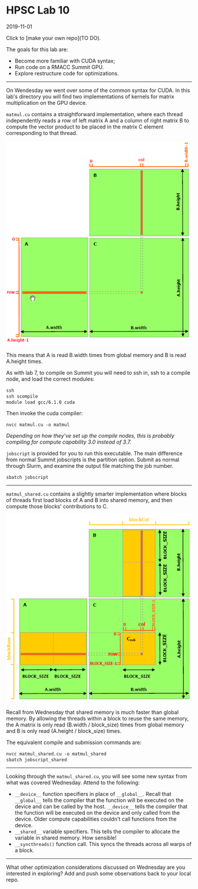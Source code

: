 # HPSC Lab 10
2019-11-01

Click to [make your own repo](TO DO).

The goals for this lab are:
* Become more familiar with CUDA syntax;
* Run code on a RMACC Summit GPU.
* Explore restructure code for optimizations.

-----

On Wendesday we went over some of the common syntax for CUDA.  In this lab's directory you will find two implementations of kernels for matrix multiplication on the GPU device.

`matmul.cu` contains a straightforward implementation, where each thread independently reads a row of left matrix A and a column of right matrix B to compute the vector product to be placed in the matrix C element corresponding to that thread.

![](matrix-multiplication-without-shared-memory.png)

This means that A is read B.width times from global memory and B is read A.height times.

As with lab 7, to compile on Summit you will need to ssh in, ssh to a compile node, and load the correct modules:
```
ssh 
ssh scompile
module load gcc/6.1.0 cuda
```

Then invoke the cuda compiler:
```
nvcc matmul.cu -o matmul
```

*Depending on how they've set up the compile nodes, this is probably compiling for compute capability 3.0 instead of 3.7.*

`jobscript` is provided for you to run this executable.  The main difference from normal Summit jobscripts is the partition option.  Submit as normal through Slurm, and examine the output file matching the job number.
```
sbatch jobscript
```

-----

`matmul_shared.cu` contains a slightly smarter implementation where blocks of threads first load blocks of A and B into shared memory, and then compute those blocks' contributions to C.

![](matrix-multiplication-with-shared-memory.png)

Recall from Wednesday that shared memory is much faster than global memory.  By allowing the threads within a block to reuse the same memory, the A matrix is only read (B.width / block_size) times from global memory and B is only read (A.height / block_size) times.

The equivalent compile and submission commands are:
```
nvcc matmul_shared.cu -o matmul_shared
sbatch jobscript_shared
```

-----

Looking through the `matmul_shared.cu`, you will see some new syntax from what was covered Wednesday.  Attend to the following:

* `__device__` function specifiers in place of `__global__`.  Recall that `__global__` tells the compiler that the function will be executed on the device and can be called by the host.  `__device__` tells the compiler that the function will be executed on the device and only called from the device.  Older compute capabilities couldn't call functions from the device.
* `__shared__` variable specifiers.  This tells the compiler to allocate the variable in shared memory.  How sensible!
* `__syncthreads()` function call.  This syncs the threads across all warps of a block.

-----

What other optimization considerations discussed on Wednesday are you interested in exploring?  Add and push some observations back to your local repo.